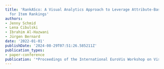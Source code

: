 ```yaml
---
title: 'RankASco: A Visual Analytics Approach to Leverage Attribute-Based User Preferences
  for Item Rankings'
authors:
- Jenny Schmid
- Lena Cibulski
- Ibrahim Al-Hazwani
- Jürgen Bernard
date: '2022-01-01'
publishDate: '2024-08-29T07:51:26.585211Z'
publication_types:
- paper-conference
publication: '*Proceedings of the International EuroVis Workshop on Visual Analytics*'
---
```

